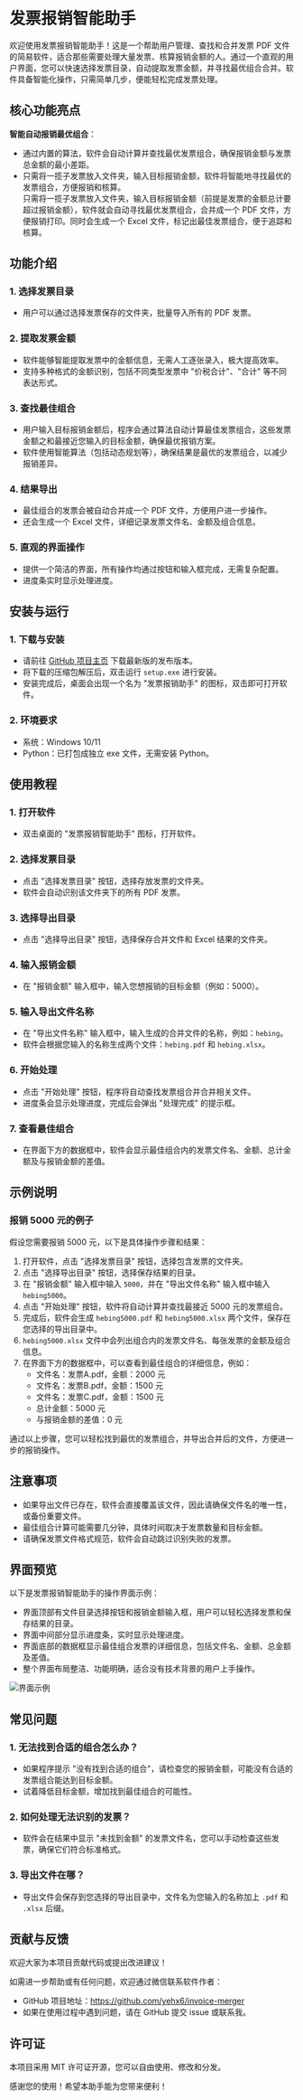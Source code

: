 # 发票报销智能助手

欢迎使用发票报销智能助手！这是一个帮助用户管理、查找和合并发票 PDF 文件的简易软件，适合那些需要处理大量发票、核算报销金额的人。通过一个直观的用户界面，您可以快速选择发票目录，自动提取发票金额，并寻找最优组合合并。软件具备智能化操作，只需简单几步，便能轻松完成发票处理。

## 核心功能亮点

**智能自动报销最优组合**：
- 通过内置的算法，软件会自动计算并查找最优发票组合，确保报销金额与发票总金额的最小差距。
- 只需将一揽子发票放入文件夹，输入目标报销金额，软件将智能地寻找最优的发票组合，方便报销和核算。  
只需将一揽子发票放入文件夹，输入目标报销金额（前提是发票的金额总计要超过报销金额），软件就会自动寻找最优发票组合，合并成一个 PDF 文件，方便报销打印。同时会生成一个 Excel 文件，标记出最佳发票组合，便于追踪和核算。

## 功能介绍

### 1. 选择发票目录
- 用户可以通过选择发票保存的文件夹，批量导入所有的 PDF 发票。

### 2. 提取发票金额
- 软件能够智能提取发票中的金额信息，无需人工逐张录入，极大提高效率。
- 支持多种格式的金额识别，包括不同类型发票中 "价税合计"、"合计" 等不同表达形式。

### 3. 查找最佳组合
- 用户输入目标报销金额后，程序会通过算法自动计算最佳发票组合，这些发票金额之和最接近您输入的目标金额，确保最优报销方案。
- 软件使用智能算法（包括动态规划等），确保结果是最优的发票组合，以减少报销差异。

### 4. 结果导出
- 最佳组合的发票会被自动合并成一个 PDF 文件，方便用户进一步操作。
- 还会生成一个 Excel 文件，详细记录发票文件名、金额及组合信息。

### 5. 直观的界面操作
- 提供一个简洁的界面，所有操作均通过按钮和输入框完成，无需复杂配置。
- 进度条实时显示处理进度。

## 安装与运行

### 1. 下载与安装
- 请前往 [GitHub 项目主页](https://github.com/username/invoice-merger) 下载最新版的发布版本。
- 将下载的压缩包解压后，双击运行 `setup.exe` 进行安装。
- 安装完成后，桌面会出现一个名为 "发票报销助手" 的图标，双击即可打开软件。

### 2. 环境要求
- 系统：Windows 10/11
- Python：已打包成独立 exe 文件，无需安装 Python。

## 使用教程

### 1. 打开软件
- 双击桌面的 "发票报销智能助手" 图标，打开软件。

### 2. 选择发票目录
- 点击 "选择发票目录" 按钮，选择存放发票的文件夹。
- 软件会自动识别该文件夹下的所有 PDF 发票。

### 3. 选择导出目录
- 点击 "选择导出目录" 按钮，选择保存合并文件和 Excel 结果的文件夹。

### 4. 输入报销金额
- 在 "报销金额" 输入框中，输入您想报销的目标金额（例如：5000）。

### 5. 输入导出文件名称
- 在 "导出文件名称" 输入框中，输入生成的合并文件的名称，例如：`hebing`。
- 软件会根据您输入的名称生成两个文件：`hebing.pdf` 和 `hebing.xlsx`。

### 6. 开始处理
- 点击 "开始处理" 按钮，程序将自动查找发票组合并合并相关文件。
- 进度条会显示处理进度，完成后会弹出 "处理完成" 的提示框。

### 7. 查看最佳组合
- 在界面下方的数据框中，软件会显示最佳组合内的发票文件名、金额、总计金额及与报销金额的差值。

## 示例说明

### 报销 5000 元的例子
假设您需要报销 5000 元，以下是具体操作步骤和结果：

1. 打开软件，点击 "选择发票目录" 按钮，选择包含发票的文件夹。
2. 点击 "选择导出目录" 按钮，选择保存结果的目录。
3. 在 "报销金额" 输入框中输入 `5000`，并在 "导出文件名称" 输入框中输入 `hebing5000`。
4. 点击 "开始处理" 按钮，软件将自动计算并查找最接近 5000 元的发票组合。
5. 完成后，软件会生成 `hebing5000.pdf` 和 `hebing5000.xlsx` 两个文件，保存在您选择的导出目录中。
6. `hebing5000.xlsx` 文件中会列出组合内的发票文件名、每张发票的金额及组合信息。
7. 在界面下方的数据框中，可以查看到最佳组合的详细信息，例如：
   - 文件名：发票A.pdf，金额：2000 元
   - 文件名：发票B.pdf，金额：1500 元
   - 文件名：发票C.pdf，金额：1500 元
   - 总计金额：5000 元
   - 与报销金额的差值：0 元

通过以上步骤，您可以轻松找到最优的发票组合，并导出合并后的文件，方便进一步的报销操作。

## 注意事项

- 如果导出文件已存在，软件会直接覆盖该文件，因此请确保文件名的唯一性，或备份重要文件。
- 最佳组合计算可能需要几分钟，具体时间取决于发票数量和目标金额。
- 请确保发票文件格式规范，软件会自动跳过识别失败的发票。

## 界面预览

以下是发票报销智能助手的操作界面示例：

- 界面顶部有文件目录选择按钮和报销金额输入框，用户可以轻松选择发票和保存结果的目录。
- 界面中间部分显示进度条，实时显示处理进度。
- 界面底部的数据框显示最佳组合发票的详细信息，包括文件名、金额、总金额及差值。
- 整个界面布局整洁、功能明确，适合没有技术背景的用户上手操作。

![界面示例](https://github.com/username/invoice-merger/screenshots/interface.png)

## 常见问题

### 1. 无法找到合适的组合怎么办？
- 如果程序提示 "没有找到合适的组合"，请检查您的报销金额，可能没有合适的发票组合能达到目标金额。
- 试着降低目标金额，增加找到最佳组合的可能性。

### 2. 如何处理无法识别的发票？
- 软件会在结果中显示 "未找到金额" 的发票文件名，您可以手动检查这些发票，确保它们符合标准格式。

### 3. 导出文件在哪？
- 导出文件会保存到您选择的导出目录中，文件名为您输入的名称加上 `.pdf` 和 `.xlsx` 后缀。

## 贡献与反馈

欢迎大家为本项目贡献代码或提出改进建议！

如需进一步帮助或有任何问题，欢迎通过微信联系软件作者：


- GitHub 项目地址：https://github.com/yehx6/invoice-merger
- 如果在使用过程中遇到问题，请在 GitHub 提交 issue 或联系我。

## 许可证

本项目采用 MIT 许可证开源，您可以自由使用、修改和分发。

感谢您的使用！希望本助手能为您带来便利！

